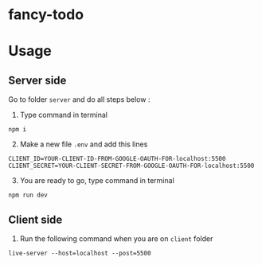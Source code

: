 # fancy-todo

# Usage
## Server side
Go to folder `server` and do all steps below :
1. Type command in terminal
```
npm i
```
2. Make a new file `.env` and add this lines
```
CLIENT_ID=YOUR-CLIENT-ID-FROM-GOOGLE-OAUTH-FOR-localhost:5500
CLIENT_SECRET=YOUR-CLIENT-SECRET-FROM-GOOGLE-OAUTH-FOR-localhost:5500
```
3. You are ready to go, type command in terminal
```
npm run dev
```

## Client side
1. Run the following command when you are on `client` folder
```
live-server --host=localhost --post=5500
```